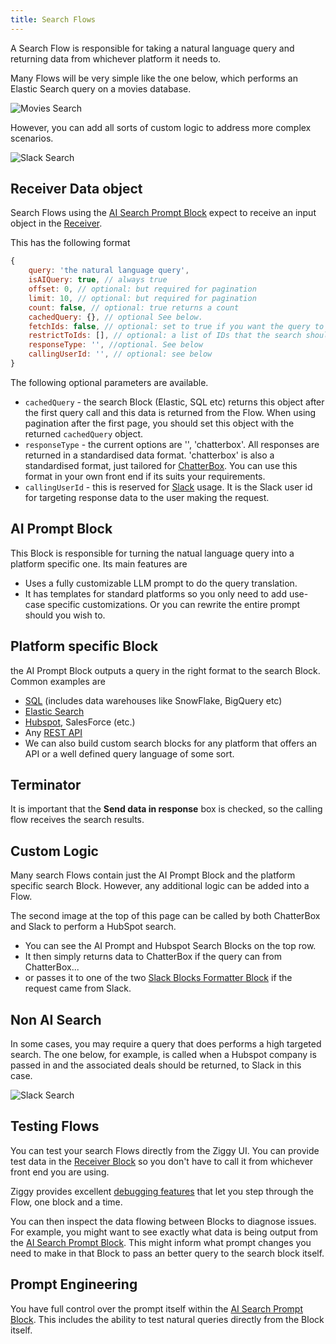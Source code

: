 ```yaml
---
title: Search Flows
---
```


A Search Flow is responsible for taking a natural language query and returning data from whichever platform it needs to.

Many Flows will be very simple like the one below, which performs an Elastic Search query on a movies database.

![Movies Search](/img/ai-intro/ai-search-flow-movies.png)

However, you can add all sorts of custom logic to address more complex scenarios.

![Slack Search](/img/ai-intro/ai-search-flow-slack.png)

## Receiver Data object
Search Flows using the [AI Search Prompt Block](/user-guide/block-types/ai/ai-search-prompt.md) expect to receive an input object in the [Receiver](/user-guide/block-types/core/Receiver.md).

This has the following format

```JavaScript
{
    query: 'the natural language query',
    isAIQuery: true, // always true
    offset: 0, // optional: but required for pagination
    limit: 10, // optional: but required for pagination
    count: false, // optional: true returns a count
    cachedQuery: {}, // optional See below. 
    fetchIds: false, // optional: set to true if you want the query to return a list of matched IDs
    restrictToIds: [], // optional: a list of IDs that the search should restrict the search to
    responseType: '', //optional. See below
    callingUserId: '', // optional: see below
}
```

The following optional parameters are available.

- `cachedQuery` - the search Block (Elastic, SQL etc) returns this object after the first query call and this data is returned from the Flow. When using pagination after the first page, you should set this object with the returned `cachedQuery` object.
- `responseType` - the current options are '', 'chatterbox'. All responses are returned in a standardised data format. 'chatterbox' is also a standardised format, just tailored for [ChatterBox](/search/search-chatterbox). You can use this format in your own front end if its suits your requirements.
- `callingUserId` - this is reserved for [Slack](/search/search-slack.md) usage. It is the Slack user id for targeting response data to the user making the request.

## AI Prompt Block
This Block is responsible for turning the natual language query into a platform specific one. Its main features are

- Uses a fully customizable LLM prompt to do the query translation.
- It has templates for standard platforms so you only need to add use-case specific customizations. Or you can rewrite the entire prompt should you wish to.

## Platform specific Block
the AI Prompt Block outputs a query in the right format to the search Block. Common examples are

- [SQL](/user-guide/block-types/utility/sql/sql-edge.md) (includes data warehouses like SnowFlake, BigQuery etc)
- [Elastic Search](/user-guide/block-types/elastic/elastic-search.md)
- [Hubspot](/user-guide/block-types/hubspot/hs-search.md), SalesForce (etc.)
- Any [REST API](/user-guide/block-types/utility/REST-Call) 
- We can also build custom search blocks for any platform that offers an API or a well defined query language of some sort.

## Terminator
It is important that the **Send data in response** box is checked, so the calling flow receives the search results.

## Custom Logic
Many search Flows contain just the AI Prompt Block and the platform specific search Block. However, any additional logic can be added into a Flow.

The second image at the top of this page can be called by both ChatterBox and Slack to perform a HubSpot search. 

- You can see the AI Prompt and Hubspot Search Blocks on the top row.
- It then simply returns data to ChatterBox if the query can from ChatterBox...
- or passes it to one of the two [Slack Blocks Formatter Block](../TODO.md) if the request came from Slack.

## Non AI Search
In some cases, you may require a query that does performs a high targeted search. The one below, for example, is called when a Hubspot company is passed in and the associated deals should be returned, to Slack in this case.

![Slack Search](/img/ai-intro/ai-customer-deals.png)

## Testing Flows
You can test your search Flows directly from the Ziggy UI. You can provide test data in the [Receiver Block](/user-guide/block-types/core/Receiver.md) so you don't have to call it from whichever front end you are using.

Ziggy provides excellent [debugging features](user-guide/editor/Debugging) that let you step through the Flow, one block and a time.

You can then inspect the data flowing between Blocks to diagnose issues. For example, you might want to see exactly what data is being output from the [AI Search Prompt Block](/user-guide/block-types/ai/ai-search-prompt.md). This might inform what prompt changes you need to make in that Block to pass an better query to the search block itself.

## Prompt Engineering
You have full control over the prompt itself within the [AI Search Prompt Block](/user-guide/block-types/ai/ai-search-prompt.md). This includes the ability to test natural queries directly from the Block itself.


